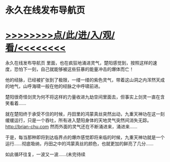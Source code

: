 # 永久在线发布导航页

# <a href="https://github.com/verttd/lkjh/issues/1">>>>>>>>>点/此/进/入/观/看/<<<<<<<<</a>

永久在线发布导航页
里面，也在疯狂地涌进灵气，楚阳感觉到，按照这样的速度，恐怕下一刻，自己就能够被这些狂暴的能量冲击的爆体而亡！

他的经脉，已经被扩张到了极限，一缕一缕的紫色灵气，带着这山洞之内浑然天成的地气，山呼海啸一般在他的经脉之中呼啸前进。

楚阳很奇怪剑灵为何不将这样的力量收进九劫空间里面去，但事实上剑灵一直在含笑看着……

就在楚阳终于承受不住的时候，丹田里的鸿蒙真丝突然出动，九重天神功在这一刻缓缓运行，只是一个吞吐，所有进入楚阳身体的天地灵气突然间消失无踪。
http://brian-chu.com
然而外面的灵气还在不断涌进来，涌进来……

于是，每当那种即将到达临界点的爆炸感觉即将来临的时候，九重天神功就是一个运行……彻底吸纳，丹田之中的鸿蒙真丝的颜色，也就更加的鲜亮了几分……

如此循环往复，一波又一波……(未完待续
